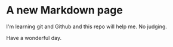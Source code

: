 # A new Markdown page

I'm learning git and Github and this repo will help me. No judging.

Have a wonderful day.